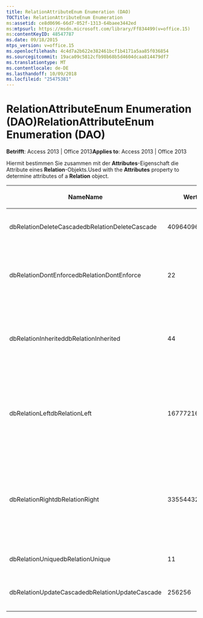 ```yaml
---
title: RelationAttributeEnum Enumeration (DAO)
TOCTitle: RelationAttributeEnum Enumeration
ms:assetid: ce8d0696-66d7-052f-1313-64baee3442ed
ms:mtpsurl: https://msdn.microsoft.com/library/Ff834499(v=office.15)
ms:contentKeyID: 48547787
ms.date: 09/18/2015
mtps_version: v=office.15
ms.openlocfilehash: 4c4d7a2b622e382461bcf1b4171a5aa85f036854
ms.sourcegitcommit: 19aca09c5812cfb98b68b5d4604dcaa814479df7
ms.translationtype: MT
ms.contentlocale: de-DE
ms.lasthandoff: 10/09/2018
ms.locfileid: "25475381"
---
```

# <a name="relationattributeenum-enumeration-dao"></a><span data-ttu-id="3a3c7-102">RelationAttributeEnum Enumeration (DAO)</span><span class="sxs-lookup"><span data-stu-id="3a3c7-102">RelationAttributeEnum Enumeration (DAO)</span></span>


<span data-ttu-id="3a3c7-103">**Betrifft**: Access 2013 | Office 2013</span><span class="sxs-lookup"><span data-stu-id="3a3c7-103">**Applies to**: Access 2013 | Office 2013</span></span>

<span data-ttu-id="3a3c7-104">Hiermit bestimmen Sie zusammen mit der **Attributes**-Eigenschaft die Attribute eines **Relation**-Objekts.</span><span class="sxs-lookup"><span data-stu-id="3a3c7-104">Used with the **Attributes** property to determine attributes of a **Relation** object.</span></span>

<table>
<colgroup>
<col style="width: 33%" />
<col style="width: 33%" />
<col style="width: 33%" />
</colgroup>
<thead>
<tr class="header">
<th><p><span data-ttu-id="3a3c7-105">Name</span><span class="sxs-lookup"><span data-stu-id="3a3c7-105">Name</span></span></p></th>
<th><p><span data-ttu-id="3a3c7-106">Wert</span><span class="sxs-lookup"><span data-stu-id="3a3c7-106">Value</span></span></p></th>
<th><p><span data-ttu-id="3a3c7-107">Beschreibung</span><span class="sxs-lookup"><span data-stu-id="3a3c7-107">Description</span></span></p></th>
</tr>
</thead>
<tbody>
<tr class="odd">
<td><p><span data-ttu-id="3a3c7-108">dbRelationDeleteCascade</span><span class="sxs-lookup"><span data-stu-id="3a3c7-108">dbRelationDeleteCascade</span></span></p></td>
<td><p><span data-ttu-id="3a3c7-109">4096</span><span class="sxs-lookup"><span data-stu-id="3a3c7-109">4096</span></span></p></td>
<td><p><span data-ttu-id="3a3c7-110">Löschungen werden weitergegeben.</span><span class="sxs-lookup"><span data-stu-id="3a3c7-110">Deletions cascade</span></span></p></td>
</tr>
<tr class="even">
<td><p><span data-ttu-id="3a3c7-111">dbRelationDontEnforce</span><span class="sxs-lookup"><span data-stu-id="3a3c7-111">dbRelationDontEnforce</span></span></p></td>
<td><p><span data-ttu-id="3a3c7-112">2</span><span class="sxs-lookup"><span data-stu-id="3a3c7-112">2</span></span></p></td>
<td><p><span data-ttu-id="3a3c7-113">Die Beziehung wird nicht erzwungen (keine referentielle Integrität).</span><span class="sxs-lookup"><span data-stu-id="3a3c7-113">Relationship not enforced (no referential integrity)</span></span></p></td>
</tr>
<tr class="odd">
<td><p><span data-ttu-id="3a3c7-114">dbRelationInherited</span><span class="sxs-lookup"><span data-stu-id="3a3c7-114">dbRelationInherited</span></span></p></td>
<td><p><span data-ttu-id="3a3c7-115">4</span><span class="sxs-lookup"><span data-stu-id="3a3c7-115">4</span></span></p></td>
<td><p><span data-ttu-id="3a3c7-116">Die Beziehung ist in der Datenbank vorhanden, die die beiden verknüpften Tabellen enthält.</span><span class="sxs-lookup"><span data-stu-id="3a3c7-116">Relationship exists in the database containing the two linked tables</span></span></p></td>
</tr>
<tr class="even">
<td><p><span data-ttu-id="3a3c7-117">dbRelationLeft</span><span class="sxs-lookup"><span data-stu-id="3a3c7-117">dbRelationLeft</span></span></p></td>
<td><p><span data-ttu-id="3a3c7-118">16777216</span><span class="sxs-lookup"><span data-stu-id="3a3c7-118">16777216</span></span></p></td>
<td><p><span data-ttu-id="3a3c7-p101">Nur Microsoft Access. In der Entwurfsansicht wird eine LEFT JOIN-Operation als Standardverknüpfungstyp angezeigt.</span><span class="sxs-lookup"><span data-stu-id="3a3c7-p101">Microsoft Access only. In Design view, display a LEFT JOIN as the default join type.</span></span></p></td>
</tr>
<tr class="odd">
<td><p><span data-ttu-id="3a3c7-121">dbRelationRight</span><span class="sxs-lookup"><span data-stu-id="3a3c7-121">dbRelationRight</span></span></p></td>
<td><p><span data-ttu-id="3a3c7-122">33554432</span><span class="sxs-lookup"><span data-stu-id="3a3c7-122">33554432</span></span></p></td>
<td><p><span data-ttu-id="3a3c7-p102">Nur Microsoft Access. In der Entwurfsansicht wird eine RIGHT JOIN-Operation als Standardverknüpfungstyp angezeigt.</span><span class="sxs-lookup"><span data-stu-id="3a3c7-p102">Microsoft Access only. In Design view, display a RIGHT JOIN as the default join type.</span></span></p></td>
</tr>
<tr class="even">
<td><p><span data-ttu-id="3a3c7-125">dbRelationUnique</span><span class="sxs-lookup"><span data-stu-id="3a3c7-125">dbRelationUnique</span></span></p></td>
<td><p><span data-ttu-id="3a3c7-126">1</span><span class="sxs-lookup"><span data-stu-id="3a3c7-126">1</span></span></p></td>
<td><p><span data-ttu-id="3a3c7-127">1:1-Beziehung.</span><span class="sxs-lookup"><span data-stu-id="3a3c7-127">One-to-one relationship</span></span></p></td>
</tr>
<tr class="odd">
<td><p><span data-ttu-id="3a3c7-128">dbRelationUpdateCascade</span><span class="sxs-lookup"><span data-stu-id="3a3c7-128">dbRelationUpdateCascade</span></span></p></td>
<td><p><span data-ttu-id="3a3c7-129">256</span><span class="sxs-lookup"><span data-stu-id="3a3c7-129">256</span></span></p></td>
<td><p><span data-ttu-id="3a3c7-130">Aktualisierungen werden weitergegeben.</span><span class="sxs-lookup"><span data-stu-id="3a3c7-130">Updates cascade</span></span></p></td>
</tr>
</tbody>
</table>

